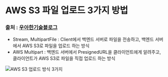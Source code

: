 # AWS S3 파일 업로드 3가지 방법

### 출처 : [우아한기술블로그](https://techblog.woowahan.com/11392/)

- Stream, MultipartFile : Client에서 백엔드 서버로 파일을 전송하고, 백엔드 서버에서 AWS S3로 파일을 업로드 하는 방식
- AWS Multipart : 백엔드 서버에서 PresignedURL을 클라이언트에게 알려주고, 클라이언트가 AWS S3로 파일을 직접 업로드 하는 방식

![AWS S3 업로드 방식 3가지](https://github.com/Jonggil-dev/TIL/assets/155353613/3f684379-cdc5-44e3-a08d-ae074d129390)
